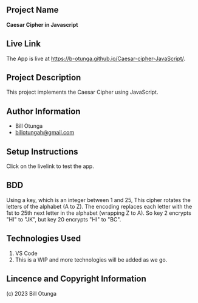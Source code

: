 ## Project Name
   **Caesar Cipher in Javascript**

## Live Link
   The App is live at https://b-otunga.github.io/Caesar-cipher-JavaScript/.

## Project Description
This project implements the Caesar Cipher using JavaScript.  
   
 
## Author Information
   * Bill Otunga
   * billotungah@gmail.com

## Setup Instructions
Click on the livelink to test the app.

## BDD
Using a key, which is an integer between 1 and 25, This cipher rotates the letters of the alphabet (A to Z). The encoding replaces each letter with the 1st to 25th next letter in the alphabet (wrapping Z to A). So key 2 encrypts "HI" to "JK", but key 20 encrypts "HI" to "BC".
   
## Technologies Used
1. VS Code
3. This is a WIP and more technologies will be added as we go. 

## Lincence and Copyright Information
   (c) 2023 Bill Otunga
